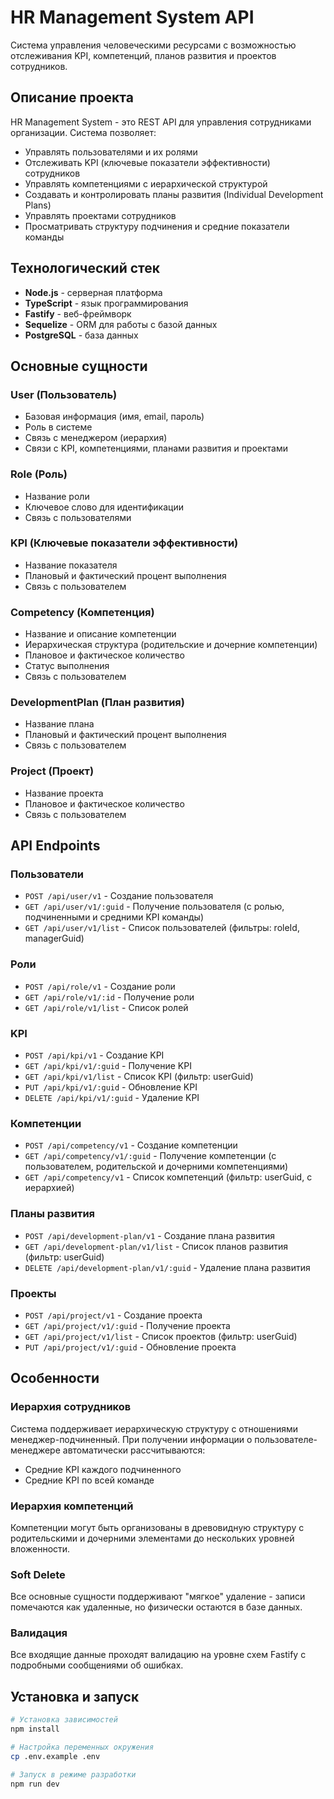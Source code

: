 # HR Management System API

Система управления человеческими ресурсами с возможностью отслеживания KPI, компетенций, планов развития и проектов сотрудников.

## Описание проекта

HR Management System - это REST API для управления сотрудниками организации. Система позволяет:

- Управлять пользователями и их ролями
- Отслеживать KPI (ключевые показатели эффективности) сотрудников
- Управлять компетенциями с иерархической структурой
- Создавать и контролировать планы развития (Individual Development Plans)
- Управлять проектами сотрудников
- Просматривать структуру подчинения и средние показатели команды

## Технологический стек

- **Node.js** - серверная платформа
- **TypeScript** - язык программирования
- **Fastify** - веб-фреймворк
- **Sequelize** - ORM для работы с базой данных
- **PostgreSQL** - база данных

## Основные сущности

### User (Пользователь)
- Базовая информация (имя, email, пароль)
- Роль в системе
- Связь с менеджером (иерархия)
- Связи с KPI, компетенциями, планами развития и проектами

### Role (Роль)
- Название роли
- Ключевое слово для идентификации
- Связь с пользователями

### KPI (Ключевые показатели эффективности)
- Название показателя
- Плановый и фактический процент выполнения
- Связь с пользователем

### Competency (Компетенция)
- Название и описание компетенции
- Иерархическая структура (родительские и дочерние компетенции)
- Плановое и фактическое количество
- Статус выполнения
- Связь с пользователем

### DevelopmentPlan (План развития)
- Название плана
- Плановый и фактический процент выполнения
- Связь с пользователем

### Project (Проект)
- Название проекта
- Плановое и фактическое количество
- Связь с пользователем

## API Endpoints

### Пользователи
- `POST /api/user/v1` - Создание пользователя
- `GET /api/user/v1/:guid` - Получение пользователя (с ролью, подчиненными и средними KPI команды)
- `GET /api/user/v1/list` - Список пользователей (фильтры: roleId, managerGuid)

### Роли
- `POST /api/role/v1` - Создание роли
- `GET /api/role/v1/:id` - Получение роли
- `GET /api/role/v1/list` - Список ролей

### KPI
- `POST /api/kpi/v1` - Создание KPI
- `GET /api/kpi/v1/:guid` - Получение KPI
- `GET /api/kpi/v1/list` - Список KPI (фильтр: userGuid)
- `PUT /api/kpi/v1/:guid` - Обновление KPI
- `DELETE /api/kpi/v1/:guid` - Удаление KPI

### Компетенции
- `POST /api/competency/v1` - Создание компетенции
- `GET /api/competency/v1/:guid` - Получение компетенции (с пользователем, родительской и дочерними компетенциями)
- `GET /api/competency/v1` - Список компетенций (фильтр: userGuid, с иерархией)

### Планы развития
- `POST /api/development-plan/v1` - Создание плана развития
- `GET /api/development-plan/v1/list` - Список планов развития (фильтр: userGuid)
- `DELETE /api/development-plan/v1/:guid` - Удаление плана развития

### Проекты
- `POST /api/project/v1` - Создание проекта
- `GET /api/project/v1/:guid` - Получение проекта
- `GET /api/project/v1/list` - Список проектов (фильтр: userGuid)
- `PUT /api/project/v1/:guid` - Обновление проекта

## Особенности

### Иерархия сотрудников
Система поддерживает иерархическую структуру с отношениями менеджер-подчиненный. При получении информации о пользователе-менеджере автоматически рассчитываются:
- Средние KPI каждого подчиненного
- Средние KPI по всей команде

### Иерархия компетенций
Компетенции могут быть организованы в древовидную структуру с родительскими и дочерними элементами до нескольких уровней вложенности.

### Soft Delete
Все основные сущности поддерживают "мягкое" удаление - записи помечаются как удаленные, но физически остаются в базе данных.

### Валидация
Все входящие данные проходят валидацию на уровне схем Fastify с подробными сообщениями об ошибках.

## Установка и запуск

```bash
# Установка зависимостей
npm install

# Настройка переменных окружения
cp .env.example .env

# Запуск в режиме разработки
npm run dev
